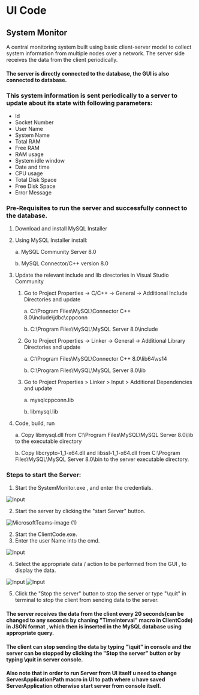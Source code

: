 
# UI Code

## System Monitor
A central monitoring system built using basic client-server model to collect system information from multiple nodes over a network. The server side receives the data from the client periodically.

#### The server is directly connected to the database, the GUI is also connected to database.


### This system information is sent periodically to a server to update about its state with following parameters: 
* Id
* Socket Number
* User Name
* System Name
* Total RAM
* Free RAM
* RAM usage
* System idle window
* Date and time
* CPU usage
* Total Disk Space
* Free Disk Space
* Error Message

### Pre-Requisites to run the server and successfully connect to the database.

1. Download and install MySQL Installer ​

2. Using MySQL Installer install: ​

     a. MySQL Community Server 8.0 ​

     b. MySQL Connector/C++ version 8.0 ​

3. Update the relevant include and lib directories in Visual Studio Community ​

    1. Go to Project Properties -> C/C++ -> General -> Additional Include Directories and update​

         a. C:\Program Files\MySQL\Connector C++ 8.0\include\jdbc\cppconn ​

         b. C:\Program Files\MySQL\MySQL Server 8.0\include ​

    2. Go to Project Properties -> Linker -> General -> Additional Library Directories and update​

        a. C:\Program Files\MySQL\Connector C++ 8.0\lib64\vs14 ​

        b. C:\Program Files\MySQL\MySQL Server 8.0\lib ​

    3. Go to Project Properties > Linker > Input > Additional Dependencies and update​

        a. mysqlcppconn.lib ​

        b. libmysql.lib​

4. Code, build, run ​

   a. Copy libmysql.dll from C:\Program Files\MySQL\MySQL Server 8.0\lib to the executable directory ​

   b. Copy libcrypto-1_1-x64.dll and libssl-1_1-x64.dll from C:\Program Files\MySQL\MySQL Server 8.0\bin 
      to the server executable directory.
      

### Steps to start the Server:
1. Start the SystemMonitor.exe , and enter the credentials.

![Input](https://user-images.githubusercontent.com/68504084/184081125-f2dccf4f-eb2d-4466-a708-5f6ffe5e6d3d.JPG)

2. Start the server by clicking the "start Server" button. 

![MicrosoftTeams-image (1)](https://user-images.githubusercontent.com/77383378/183707866-622efab3-8766-46ff-bf37-50491500945d.png)

2. Start the ClientCode.exe.
3. Enter the user Name into the cmd.

![Input](https://user-images.githubusercontent.com/68504084/183834011-963fe748-66a3-45f3-bc07-593b090fe58b.JPG)

4. Select the appropriate data / action to be performed from the GUI , to display the data.

![Input](https://user-images.githubusercontent.com/68504084/183834009-7a55e4de-96e7-4c19-bbeb-b7898a0e746f.JPG)
![Input](https://user-images.githubusercontent.com/68504084/183834003-4c66a3c6-b5c6-4694-95ff-8cad42dd69e9.JPG)

5. Click the "Stop the server" button to stop the server or type "\quit" in terminal to stop the client from sending data to the server.


#### The server receives the data from the client every 20 seconds(can be changed to any seconds by chaning "TimeInterval" macro in ClientCode) in JSON format , which then is inserted in the MySQL database using appropriate query.
#### The client can stop sending the data by typing "\quit" in console and the server can be stopped by clicking the "Stop the server" button or by typing \quit in server console.

#### Also note that in order to run Server from UI itself u need to change ServerApplicationPath macro in UI to path where u have saved ServerApplication otherwise start server from console itself.

